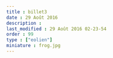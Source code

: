 ```yaml
---
title : billet3
date : 29 Août 2016
description : 
last_modified : 29 Août 2016 02-23-54
order : 99
type : ["eolien"]
miniature : frog.jpg
---
```


